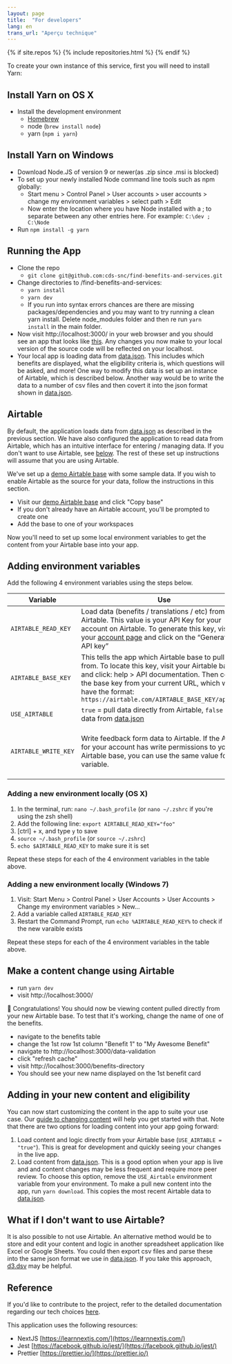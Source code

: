 ```yaml
---
layout: page
title:  "For developers"
lang: en
trans_url: "Aperçu technique"
---
```


{% if site.repos %}
  {% include repositories.html %}
{% endif %}

To create your own instance of this service, first you will need to install Yarn:

## Install Yarn on OS X

- Install the development environment
  - [Homebrew](https://brew.sh/)
  - node (`brew install node`)
  - yarn (`npm i yarn`)

## Install Yarn on Windows

- Download Node.JS of version 9 or newer(as .zip since .msi is blocked)
- To set up your newly installed Node command line tools such as npm globally:
  - Start menu > Control Panel > User accounts > user accounts > change my environment variables > select path > Edit
  - Now enter the location where you have Node installed with a ; to separate between any other entries here. For example: `C:\dev ; C:\Node`
- Run `npm install -g yarn`

## Running the App

- Clone the repo
  - `git clone git@github.com:cds-snc/find-benefits-and-services.git`
- Change directories to /find-benefits-and-services:
  - `yarn install`
  - `yarn dev`
  - If you run into syntax errors chances are there are missing packages/dependencies and you may want to try
    running a clean yarn install. Delete node_modules folder and then re run `yarn install` in the main folder.
- Now visit http://localhost:3000/ in your web browser and you should see an app that looks like [this](http://benefits-avantages.cds-snc.ca). Any changes you now make to your local version of the source code will be reflected on your localhost.
- Your local app is loading data from [data.json](https://github.com/cds-snc/find-benefits-and-services/blob/master/data/data.json). This includes which benefits are displayed, what the eligibility criteria is, which questions will be asked, and more! One way to modify this data is set up an instance of Airtable, which is described below. Another way would be to write the data to a number of csv files and then covert it into the json format shown in [data.json](https://github.com/cds-snc/find-benefits-and-services/blob/master/data/data.json).

## Airtable

By default, the application loads data from [data.json](https://github.com/cds-snc/find-benefits-and-services/blob/master/data/data.json) as described in the previous section. We have also configured the application to read data from Airtable, which has an intuitive interface for entering / managing data. If you don't want to use Airtable, see [below](#what-if-i-dont-want-to-use-airtable). The rest of these set up instructions will assume that you are using Airtable.

We've set up a [demo Airtable base](https://Airtable.com/shr5bRGUxt32qiqRm) with some sample data. If you wish to enable Airtable as the source for your data, follow the instructions in this section.

- Visit our [demo Airtable base](https://Airtable.com/shr5bRGUxt32qiqRm) and click "Copy base"
- If you don't already have an Airtable account, you'll be prompted to create one
- Add the base to one of your workspaces

Now you'll need to set up some local environment variables to get the content from your Airtable base into your app.

## Adding environment variables

Add the following 4 environment variables using the steps below.

| Variable             | Use                                                                                                                                                                                                                                                                     | Required                                      |
| -------------------- | ----------------------------------------------------------------------------------------------------------------------------------------------------------------------------------------------------------------------------------------------------------------------- | --------------------------------------------- |
| `AIRTABLE_READ_KEY`  | Load data (benefits / translations / etc) from Airtable. This value is your API Key for your account on Airtable. To generate this key, visit your [account page](https://Airtable.com/account) and click on the “Generate my API key”                                  | yes                                           |
| `AIRTABLE_BASE_KEY`  | This tells the app which Airtable base to pull data from. To locate this key, visit your Airtable base and click: help > API documentation. Then copy the base key from your current URL, which will have the format: `https://airtable.com/AIRTABLE_BASE_KEY/api/docs` | yes                                           |
| `USE_AIRTABLE`       | `true` = pull data directly from Airtable, `false` = pull data from [data.json](https://github.com/cds-snc/find-benefits-and-services/blob/master/data.json)                                                                                                                                                                        | yes                                           |
| `AIRTABLE_WRITE_KEY` | Write feedback form data to Airtable. If the API key for your account has write permissions to your Airtable base, you can use the same value for this variable.                                                                                                        | only if you want the feedback feature to work |

### Adding a new environment locally (OS X)

1.  In the terminal, run: `nano ~/.bash_profile` (or `nano ~/.zshrc` if you're using the zsh shell)
2.  Add the following line: `export AIRTABLE_READ_KEY="foo"`
3.  [ctrl] + x, and type `y` to save
4.  `source ~/.bash_profile` (or `source ~/.zshrc`)
5.  `echo $AIRTABLE_READ_KEY` to make sure it is set

Repeat these steps for each of the 4 environment variables in the table above.

### Adding a new environment locally (Windows 7)

1. Visit: Start Menu > Control Panel > User Accounts > User Accounts > Change my environment variables > New...
2. Add a variable called `AIRTABLE_READ_KEY`
3. Restart the Command Prompt, run `echo %AIRTABLE_READ_KEY%` to check if the new varaible exists

Repeat these steps for each of the 4 environment variables in the table above.

## Make a content change using Airtable

- run `yarn dev`
- visit http://localhost:3000/

🎉 Congratulations! You should now be viewing content pulled directly from your new Airtable base. To test that it's working, change the name of one of the benefits.

- navigate to the benefits table
- change the 1st row 1st column "Benefit 1" to "My Awesome Benefit"
- navigate to http://localhost:3000/data-validation
- click "refresh cache"
- visit http://localhost:3000/benefits-directory
- You should see your new name displayed on the 1st benefit card

## Adding in your new content and eligibility

You can now start customizing the content in the app to suite your use case. Our [guide to changing content](/for-content-managers) will help you get started with that. Note that there are two options for loading content into your app going forward:

1. Load content and logic directly from your Airtable base (`USE_AIRTABLE = "true"`). This is great for development and quickly seeing your changes in the live app.
2. Load content from [data.json](https://github.com/cds-snc/find-benefits-and-services/blob/master/data.json). This is a good option when your app is live and and content changes may be less frequent and require more peer review. To choose this option, remove the `USE_Airtable` environment variable from your environment. To make a pull new content into the app, run `yarn download`. This copies the most recent Airtable data to [data.json](https://github.com/cds-snc/find-benefits-and-services/blob/master/data/data.json).

## What if I don't want to use Airtable?

It is also possible to not use Airtable. An alternative method would be to store and edit your content and logic in another spreadsheet application like Excel or Google Sheets. You could then export csv files and parse these into the same json format we use in [data.json](https://github.com/cds-snc/find-benefits-and-services/blob/master/data/data.json). If you take this approach, [d3.dsv](https://github.com/d3/d3-dsv) may be helpful.

## Reference

If you'd like to contribute to the project, refer to the detailed documentation regarding our tech choices [here](https://github.com/cds-snc/find-benefits-and-services/blob/master/doc/en/TECH_CHOICES.md).

This application uses the following resources:

- NextJS [https://learnnextjs.com/](https://learnnextjs.com/)
- Jest [https://facebook.github.io/jest/](https://facebook.github.io/jest/)
- Prettier [https://prettier.io/](https://prettier.io/)
